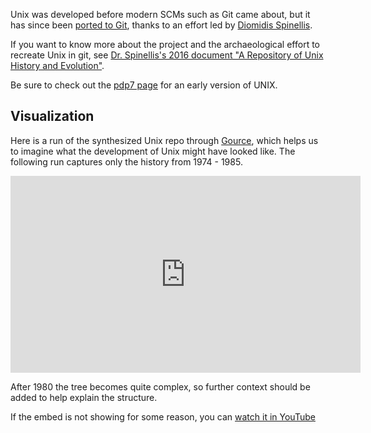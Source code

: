 
Unix was developed before modern SCMs such as Git came about, but it has since been [ported to Git](https://github.com/dspinellis/unix-history-repo/tree/master), thanks to an effort led by [Diomidis Spinellis](https://www.spinellis.gr/index.html.var).


If you want to know more about the project and the archaeological effort to recreate Unix in git, see [Dr. Spinellis's 2016 document "A Repository of Unix History and Evolution"](https://www.spinellis.gr/pubs/jrnl/2016-EMPSE-unix-history/html/unix-history.html).

Be sure to check out the [pdp7 page](./code/pdp7.md) for an early version of UNIX.

## Visualization

Here is a run of the synthesized Unix repo through [Gource](https://gource.io/), which helps us to imagine what the development of Unix might have looked like. The following run captures only the history from 1974 - 1985.

<iframe width="560" height="315" src="https://www.youtube.com/embed/iX-A7-n7g5Y" frameborder="0" allow="accelerometer; autoplay; clipboard-write; encrypted-media; gyroscope; picture-in-picture" allowfullscreen></iframe>

After 1980 the tree becomes quite complex, so further context should be added to help explain the structure.

If the embed is not showing for some reason, you can [watch it in YouTube](https://www.youtube.com/watch?v=iX-A7-n7g5Y)
